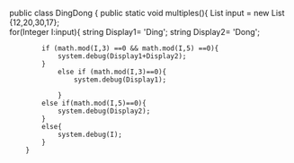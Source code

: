 public class DingDong {
    public static void multiples(){
        List<Integer> input = new List <Integer>{12,20,30,17};        
        for(Integer I:input){
            string Display1= 'Ding';
            string Display2= 'Dong';
            
            if (math.mod(I,3) ==0 && math.mod(I,5) ==0){
                system.debug(Display1+Display2);
            }
                else if (math.mod(I,3)==0){
                    system.debug(Display1);
                    
                }
            else if(math.mod(I,5)==0){
                system.debug(Display2);
            }
            else{
                system.debug(I);
            }
        }
